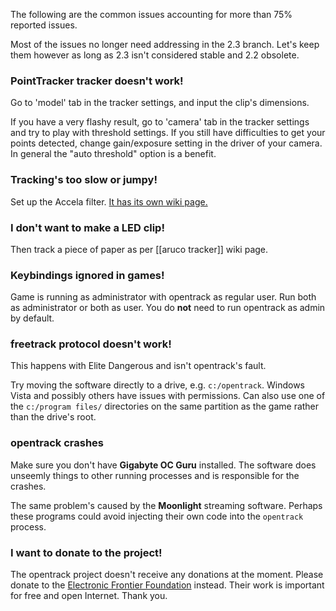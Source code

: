 The following are the common issues accounting for more than 75%
reported issues.

Most of the issues no longer need addressing in the 2.3 branch. Let's keep them however as long as 2.3 isn't considered stable and 2.2 obsolete.

### PointTracker tracker doesn't work!

Go to 'model' tab in the tracker settings, and input the clip's
dimensions.

If you have a very flashy result, go to 'camera' tab in the tracker settings and try to play with threshold settings. If you still have difficulties to get your points detected, change gain/exposure setting in the driver of your camera. In general the "auto threshold" option is a benefit.

### Tracking's too slow or jumpy!

Set up the Accela filter. [It has its own wiki page.](https://github.com/opentrack/opentrack/wiki/Accela-in-opentrack-2.3)

### I don't want to make a LED clip!

Then track a piece of paper as per [[aruco tracker]] wiki page.

### Keybindings ignored in games!

Game is running as administrator with opentrack as regular user. Run both
as administrator or both as user. You do **not** need to run opentrack as admin by default.

### freetrack protocol doesn't work!

This happens with Elite Dangerous and isn't opentrack's fault.

Try moving the software directly to a drive, e.g. `c:/opentrack`.
Windows Vista and possibly others have issues with permissions. Can also
use one of the `c:/program files/` directories on the same partition as the game rather
than the drive's root.

### opentrack crashes

Make sure you don't have **Gigabyte OC Guru** installed. The software does unseemly things to other running processes and is responsible for the crashes.

The same problem's caused by the **Moonlight** streaming software. Perhaps these programs could avoid injecting their own code into the `opentrack` process.

### I want to donate to the project!

The opentrack project doesn't receive any donations at the moment. Please donate to the [Electronic Frontier Foundation](https://www.eff.org/) instead. Their work is important for free and open Internet. Thank you.